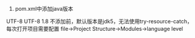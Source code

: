 1. pom.xml中添加java版本
<properties>
        <project.build.sourceEncoding>UTF-8</project.build.sourceEncoding>
        <project.reporting.outputEncoding>UTF-8</project.reporting.outputEncoding>
        <java.version>1.8</java.version>
    </properties>
不添加前，默认版本是jdk5，无法使用try-resource-catch，每次打开项目需要配置
file->Project Structure->Modules->language level    